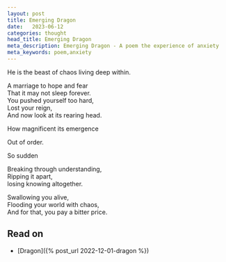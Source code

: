 ```yaml
---
layout: post
title: Emerging Dragon
date:   2023-06-12
categories: thought
head_title: Emerging Dragon
meta_description: Emerging Dragon - A poem the experience of anxiety
meta_keywords: poem,anxiety
---
```


He is the beast of chaos living deep within.

A marriage to hope and fear<br/>
That it may not sleep forever.<br/>
You pushed yourself too hard,<br/>
Lost your reign,<br/>
And now look at its rearing head.

How magnificent its emergence

Out of order.

So sudden

Breaking through understanding,<br/>
Ripping it apart,<br/>
losing knowing altogether.

Swallowing you alive,<br/>
Flooding your world with chaos,<br/>
And for that, you pay a bitter price.

## Read on
* [Dragon]({% post_url 2022-12-01-dragon %})
